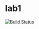 # lab1

[![Build Status](https://travis-ci.com/itmo-java-basics-2020/task-1-cocsqudriceps.svg?branch=master)](https://travis-ci.com/itmo-java-basics-2020/task-1-cocsqudriceps)